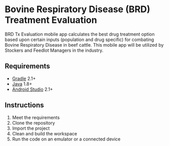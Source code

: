 # Bovine Respiratory Disease (BRD) Treatment Evaluation

BRD Tx Evaluation mobile app calculates the best drug treatment option based upon certain inputs (population and drug specific) for combating Bovine Respiratory Disease in beef cattle. This mobile app will be utilized by Stockers and Feedlot Managers in the industry.

## Requirements

* [Gradle](http://www.gradle.org/) 2.1+
* [Java](http://www.oracle.com/technetwork/java/javase/%20downloads/index.html) 1.8+
* [Android Studio](https://developer.android.com/studio/index.html) 2.1+

## Instructions

1. Meet the requirements
2. Clone the repository
3. Import the project
4. Clean and build the workspace
5. Run the code on an emulator or a connected device
